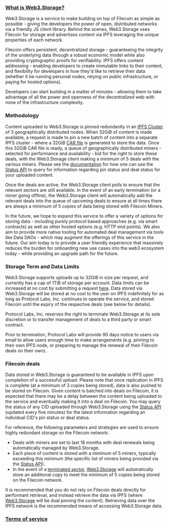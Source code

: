 ### [What is Web3.Storage?](#what-is-web3storage)

Web3.Storage is a service to make building on top of Filecoin as simple as possible - giving the developers the power of open, distributed networks via a friendly JS client library. Behind the scenes, Web3.Storage uses Filecoin for storage and advertises content via IPFS leveraging the unique properties of each network.

Filecoin offers persistent, decentralized storage - guaranteeing the integrity of the underlying data through a robust economic model while also providing cryptographic proofs for verifiability.
IPFS offers content addressing - enabling developers to create immutable links to their content, and flexibility for developers in how they'd like to retrieve their data (whether it be running personal nodes, relying on public infrastructure, or paying for hosted options).

Developers can start building in a matter of minutes - allowing them to take advantage of all the power and openness of the decentralized web with none of the infrastructure complexity.
### Methodology

Content uploaded to Web3.Storage is pinned redundantly in an [IPFS Cluster](https://cluster.ipfs.io/) of 3 geographically distributed nodes. When 32GiB of content is made available, a request is made to pin a new batch of content into a separate IPFS cluster - where a 32GiB [CAR file](https://ipld.io/specs/transport/car/carv2/#summary) is generated to store the data. Once this 32GiB CAR file is ready, a queue of geographically distributed miners - selected for performance and availability - bid for the right to store these deals, with the Web3.Storage client making a minimum of 5 deals with the various miners. Please see the [documentation](https://docs.web3.storage) for how one can use the [Status API](https://docs.web3.storage/how-tos/query/) to query for information regarding pin status and deal status for your uploaded content.

Once the deals are active, the Web3.Storage client polls to ensure that the relevant sectors are still available. In the event of an early termination (or a miner going offline), the Web3.Storage client will automatically add the relevant deals into the queue of upcoming deals to ensure at all times there are always a minimum of 5 copies of data being stored with Filecoin Miners.

In the future, we hope to expand this service to offer a variety of options for storing data - including purely protocol based approaches (e.g. via smart contracts) as well as other hosted options (e.g. HTTP end points). We also aim to provide more native tooling for automated deal management via tools like Data DAOs - which may augment the offerings of this service in the future. Our aim today is to provide a user friendly experience that massively reduces the burden for onboarding new use cases into the web3 ecosystem today - while providing an upgrade path for the future.
### Storage Term and Data Limits

Web3.Storage supports uploads up to 32GiB in size per request, and currently has a cap of 1TiB of storage per account. Data limits can be increased at no cost by submitting a request [here](/mailto:support@web3.storage). Data stored via Web3.Storage will be stored at no cost to the user on IPFS indefinitely for as long as Protocol Labs, Inc. continues to operate the service, and stored Filecoin until the expiry of the respective deals (see below for details).

Protocol Labs, Inc. reserves the right to terminate Web3.Storage at its sole discretion or to transfer management of deals to a third party or smart contract.

Prior to termination, Protocol Labs will provide 90 days notice to users via email to allow users enough time to make arrangements (e.g. pinning to their own IPFS node, or preparing to manage the renewal of their Filecoin deals on their own).

### Filecoin deals

Data stored in Web3.Storage is guaranteed to be available in IPFS upon completion of a successful upload. Please note that once replication in IPFS is complete (at a minimum of 3 copies being stored), data is also pushed to be stored on Filecoin. Given content is batched into deals on Filecoin, it is expected that there may be a delay between the content being uploaded to the service and eventually making it into a deal on Filecoin. You may query the status of any CID uploaded through Web3.Storage using the [Status API](https://docs.web3.storage/how-tos/query/) (updated every five minutes) for the latest information regarding an individual CID's pin status or deal status.

For reference, the following parameters and strategies are used to ensure highly redundant storage on the Filecoin network:

- Deals with miners are set to last 18 months with deal renewals being automatically managed by Web3.Storage.
- Each piece of content is stored with a minimum of 5 miners, typically exceeding this minimum (the specific list of miners being provided via the [Status API](https://docs.web3.storage/how-tos/query/)).
- In the event of a [terminated sector](https://spec.filecoin.io/systems/filecoin_mining/sector/lifecycle/), [Web3.Storage](http://web3.storage) will automatically store an additional copy to meet the minimum of 5 copies being stored on the Filecoin network.

It is recommended that you do not rely on Filecoin deals directly for performant retrieval, and instead retrieve the data via IPFS (where [Web3.Storage](http://web3.Storage) will be dual pinning the content). Retrieving data over the IPFS network is the recommended means of accessing Web3.Storage data.

### [Terms of service](/terms)
